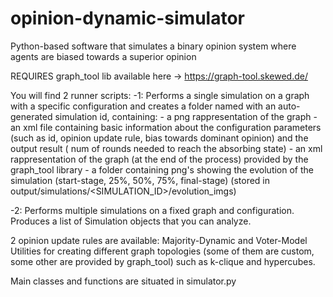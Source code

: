 # opinion-dynamic-simulator
Python-based software that simulates a binary opinion system where agents are biased towards a superior opinion

REQUIRES graph_tool lib available here -> https://graph-tool.skewed.de/

You will find 2 runner scripts:
  -1: Performs a single simulation on a graph with a specific configuration and creates a folder named with an auto-generated simulation id, containing:
      - a png rappresentation of the graph
      - an xml file containing basic information about the configuration parameters (such as id, opinion update rule, bias towards dominant opinion) and the 
        output result ( num of rounds needed to reach the absorbing state)
      - an xml rappresentation of the graph (at the end of the process) provided by the graph_tool library
      - a folder containing png's showing the evolution of the simulation (start-stage, 25%, 50%, 75%, final-stage)
        (stored in output/simulations/<SIMULATION_ID>/evolution_imgs)

  -2: Performs multiple simulations on a fixed graph and configuration. Produces a list of Simulation objects that you can analyze.

2 opinion update rules are available: Majority-Dynamic and Voter-Model
Utilities for creating different graph topologies (some of them are custom, some other are provided by graph_tool) such as k-clique and hypercubes.

Main classes and functions are situated in simulator.py
